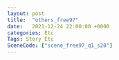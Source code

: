 ```yaml
---
layout: post
title:  "others_free97"
date:   2021-12-24 22:00:00 +0000
categories: Etc
Tags: Story Etc
SceneCode: ["scene_free97_q1_s20"]
---
```

